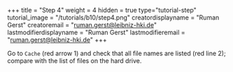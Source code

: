 +++
title = "Step 4"
weight = 4
hidden = true
type="tutorial-step"
tutorial_image = "/tutorials/b10/step4.png"
creatordisplayname = "Ruman Gerst"
creatoremail = "ruman.gerst@leibniz-hki.de"
lastmodifierdisplayname = "Ruman Gerst"
lastmodifieremail = "ruman.gerst@leibniz-hki.de"
+++

Go to `Cache` (red arrow 1) and check that all file names are listed (red line 2); compare with the list of files on the hard drive. 